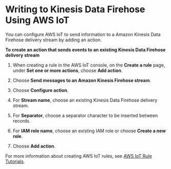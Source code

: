 # Writing to Kinesis Data Firehose Using AWS IoT<a name="writing-with-iot"></a>

You can configure AWS IoT to send information to a Amazon Kinesis Data Firehose delivery stream by adding an action\.

**To create an action that sends events to an existing Kinesis Data Firehose delivery stream**

1. When creating a rule in the AWS IoT console, on the **Create a rule** page, under **Set one or more actions**, choose **Add action**\.

1. Choose **Send messages to an Amazon Kinesis Firehose stream**\.

1. Choose **Configure action**\.

1. For **Stream name**, choose an existing Kinesis Data Firehose delivery stream\. 

1. For **Separator**, choose a separator character to be inserted between records\.

1. For **IAM role name**, choose an existing IAM role or choose **Create a new role**\.

1. Choose **Add action**\.

For more information about creating AWS IoT rules, see [AWS IoT Rule Tutorials](https://docs.aws.amazon.com/iot/latest/developerguide/iot-rules-tutorial.html)\.